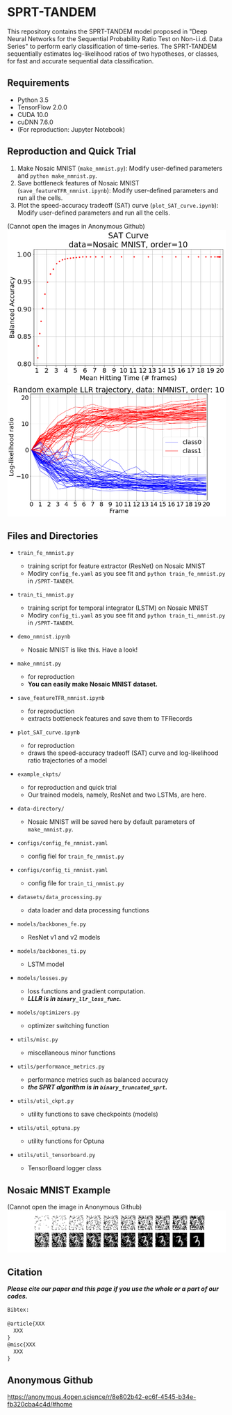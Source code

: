 # SPRT-TANDEM
This repository contains the SPRT-TANDEM model proposed in "Deep Neural Networks for the Sequential Probability Ratio Test on Non-i.i.d. Data Series" to perform early classification of time-series. The SPRT-TANDEM sequentially estimates log-likelihood ratios of two hypotheses, or classes, for fast and accurate sequential data classification.

## Requirements
- Python 3.5
- TensorFlow 2.0.0
- CUDA 10.0
- cuDNN 7.6.0
- (For reproduction: Jupyter Notebook)

## Reproduction and Quick Trial
1. Make Nosaic MNIST (`make_nmnist.py`): Modify user-defined parameters and `python make_nmnist.py`.
2. Save bottleneck features of Nosaic MNIST (`save_featureTFR_nmnist.ipynb`): Modify user-defined parameters and run all the cells.
3. Plot the speed-accuracy tradeoff (SAT) curve (`plot_SAT_curve.ipynb`): Modify user-defined parameters and run all the cells.

(Cannot open the images in Anonymous Github)
![](./SATC.png)
![](./LLR_trajectory_example.png)

## Files and Directories
- `train_fe_nmnist.py`
  - training script for feature extractor (ResNet) on Nosaic MNIST
  - Modiry `config_fe.yaml` as you see fit and `python train_fe_nmnist.py` in `/SPRT-TANDEM`.
- `train_ti_nmnist.py`
  - training script for temporal integrator (LSTM) on Nosaic MNIST
  - Modiry `config_ti.yaml` as you see fit and `python train_ti_nmnist.py` in `/SPRT-TANDEM`.

- `demo_nmnist.ipynb`
  - Nosaic MNIST is like this. Have a look!

- `make_nmnist.py`
  - for reproduction
  - __You can easily make Nosaic MNIST dataset.__
- `save_featureTFR_nmnist.ipynb`
  - for reproduction
  - extracts bottleneck features and save them to TFRecords
- `plot_SAT_curve.ipynb`
  - for reproduction
  - draws the speed-accuracy tradeoff (SAT) curve and log-likelihood ratio trajectories of a model
- `example_ckpts/`
  - for reproduction and quick trial
  - Our trained models, namely, ResNet and two LSTMs, are here.
- `data-directory/`
  - Nosaic MNIST will be saved here by default parameters of `make_nmnist.py`.

- `configs/config_fe_nmnist.yaml`
  - config fiel for `train_fe_nmnist.py`
- `configs/config_ti_nmnist.yaml`
  - config file for `train_ti_nmnist.py`

- `datasets/data_processing.py`
  - data loader and data processing functions

- `models/backbones_fe.py`
  - ResNet v1 and v2 models
- `models/backbones_ti.py`
  - LSTM model
- `models/losses.py`
  - loss functions and gradient computation. 
  - ___LLLR is in `binary_llr_loss_func`.___
- `models/optimizers.py`
  - optimizer switching function

- `utils/misc.py`
  - miscellaneous minor functions
- `utils/performance_metrics.py`
  - performance metrics such as balanced accuracy 
  - ___the SPRT algorithm is in `binary_truncated_sprt`.___
- `utils/util_ckpt.py`
  - utility functions to save checkpoints (models)
- `utils/util_optuna.py`
  - utility functions for Optuna
- `utils/util_tensorboard.py`
  - TensorBoard logger class

## Nosaic MNIST Example
(Cannot open the image in Anonymous Github)
![](./NMNIST.svg)

## Citation
___Please cite our paper and this page if you use the whole or a part of our codes.___
```
Bibtex:

@article{XXX
  XXX
}
@misc{XXX
  XXX
}
```

## Anonymous Github
https://anonymous.4open.science/r/8e802b42-ec6f-4545-b34e-fb320cba4c4d/#home


